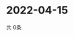 # 2022-04-15
  共 0条

  <!-- BEGIN -->
  <!-- 最后更新时间Fri Apr 15 2022 06:08:02 GMT+0000 (Coordinated Universal Time) -->
  
  <!-- END -->
  
  